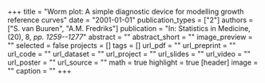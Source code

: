 +++
title = "Worm plot: A simple diagnostic device for modelling growth reference curves"
date = "2001-01-01"
publication_types = ["2"]
authors = ["S. van Buuren", "A.M. Fredriks"]
publication = "In: Statistics in Medicine, (20), 8, _pp. 1259--1277_"
abstract = ""
abstract_short = ""
image_preview = ""
selected = false
projects = []
tags = []
url_pdf = ""
url_preprint = ""
url_code = ""
url_dataset = ""
url_project = ""
url_slides = ""
url_video = ""
url_poster = ""
url_source = ""
math = true
highlight = true
[header]
image = ""
caption = ""
+++
